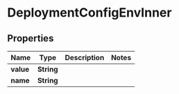 

# DeploymentConfigEnvInner


## Properties

| Name | Type | Description | Notes |
|------------ | ------------- | ------------- | -------------|
|**value** | **String** |  |  |
|**name** | **String** |  |  |



